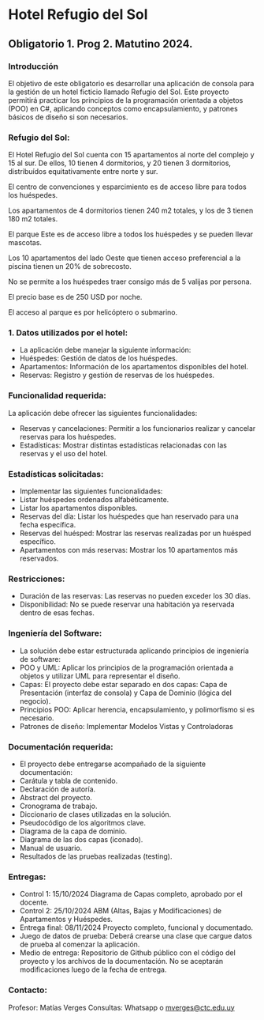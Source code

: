 # Hotel Refugio del Sol
## Obligatorio 1. Prog 2. Matutino 2024.

### Introducción

El objetivo de este obligatorio es desarrollar una aplicación de consola para la gestión de un hotel ficticio llamado Refugio del Sol. Este proyecto permitirá practicar los principios de la programación orientada a objetos (POO) en C#, aplicando conceptos como encapsulamiento, y patrones básicos de diseño si son necesarios.

### Refugio del Sol: 

El Hotel Refugio del Sol cuenta con 15 apartamentos al norte del complejo y 15 al sur. De ellos, 10 tienen 4 dormitorios, y 20 tienen 3 dormitorios, distribuídos equitativamente entre norte y sur. 

El centro de convenciones y esparcimiento es de acceso libre para todos los huéspedes.

Los apartamentos de 4 dormitorios tienen 240 m2 totales, y los de 3 tienen 180 m2 totales. 

El parque Este es de acceso libre a todos los huéspedes y se pueden llevar mascotas.

Los 10 apartamentos del lado Oeste que tienen acceso preferencial a la piscina tienen un 20% de sobrecosto. 

No se permite a los huéspedes traer consigo más de 5 valijas por persona.

El precio base es de 250 USD por noche.

El acceso al parque es por helicóptero o submarino.

### 1. Datos utilizados por el hotel:

- La aplicación debe manejar la siguiente información:
- Huéspedes: Gestión de datos de los huéspedes.
- Apartamentos: Información de los apartamentos disponibles del hotel.
- Reservas: Registro y gestión de reservas de los huéspedes.

### Funcionalidad requerida:

La aplicación debe ofrecer las siguientes funcionalidades:
- Reservas y cancelaciones: Permitir a los funcionarios realizar y cancelar reservas para los huéspedes.
- Estadísticas: Mostrar distintas estadísticas relacionadas con las reservas y el uso del hotel.

### Estadísticas solicitadas:

- Implementar las siguientes funcionalidades:
- Listar huéspedes ordenados alfabéticamente.
- Listar los apartamentos disponibles.
- Reservas del día: Listar los huéspedes que han reservado para una fecha específica.
- Reservas del huésped: Mostrar las reservas realizadas por un huésped específico.
- Apartamentos con más reservas: Mostrar los 10 apartamentos más reservados.

### Restricciones:

- Duración de las reservas: Las reservas no pueden exceder los 30 días.
- Disponibilidad: No se puede reservar una habitación ya reservada dentro de esas fechas.

### Ingeniería del Software:

- La solución debe estar estructurada aplicando principios de ingeniería de software:
- POO y UML: Aplicar los principios de la programación orientada a objetos y utilizar UML para representar el diseño.
- Capas: El proyecto debe estar separado en dos capas: Capa de Presentación (interfaz de consola) y Capa de Dominio (lógica del negocio).
- Principios POO: Aplicar herencia, encapsulamiento, y polimorfismo si es necesario.
- Patrones de diseño: Implementar Modelos Vistas y Controladoras

### Documentación requerida:

- El proyecto debe entregarse acompañado de la siguiente documentación:
- Carátula y tabla de contenido.
- Declaración de autoría.
- Abstract del proyecto.
- Cronograma de trabajo.
- Diccionario de clases utilizadas en la solución.
- Pseudocódigo de los algoritmos clave.
- Diagrama de la capa de dominio.
- Diagrama de las dos capas (iconado).
- Manual de usuario.
- Resultados de las pruebas realizadas (testing).

### Entregas:
- Control 1: 15/10/2024 Diagrama de Capas completo, aprobado por el docente.
- Control 2: 25/10/2024 ABM (Altas, Bajas y Modificaciones) de Apartamentos y Huéspedes.
- Entrega final: 08/11/2024 Proyecto completo, funcional y documentado.
- Juego de datos de prueba: Deberá crearse una clase que cargue datos de prueba al comenzar la aplicación.
- Medio de entrega: Repositorio de Github público con el código del proyecto y los archivos de la documentación. No se aceptarán modificaciones luego de la fecha de entrega.

### Contacto:

Profesor: Matías Verges
Consultas: Whatsapp o mverges@ctc.edu.uy
